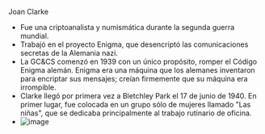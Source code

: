 Joan Clarke
- Fue una criptoanalista y numismática durante la segunda guerra mundial.
- Trabajó en el proyecto Enigma, que desencriptó las comunicaciones secretas de la Alemania nazi.
- La GC&CS comenzó en 1939 con un único propósito, romper el Código Enigma alemán. Enigma era una máquina que los alemanes inventaron para encriptar sus mensajes; creían firmemente que su máquina era irrompible. 
- Clarke llegó por primera vez a Bletchley Park el 17 de junio de 1940. En primer lugar, fue colocada en un grupo sólo de mujeres llamado "Las niñas", que se dedicaba principalmente al trabajo rutinario de oficina.
- ![image](https://user-images.githubusercontent.com/115450529/195141218-bb75e4f4-2e50-4128-a1e0-a1af22ada347.png)
 
